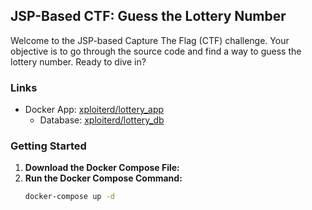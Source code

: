 ## JSP-Based CTF: Guess the Lottery Number

Welcome to the JSP-based Capture The Flag (CTF) challenge. Your objective is to go through the source code and find a way to guess the lottery number. Ready to dive in?

### Links
 - Docker App: [xploiterd/lottery_app](https://hub.docker.com/repository/docker/xploiterd/lottery_app/general)
   - Database: [xploiterd/lottery_db](https://hub.docker.com/repository/docker/xploiterd/lottery_db/general)
### Getting Started

1. **Download the Docker Compose File:**
2. **Run the Docker Compose Command:**
   ```bash
   docker-compose up -d
